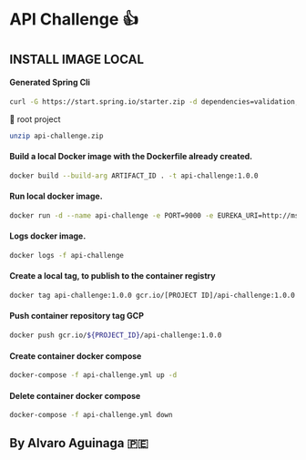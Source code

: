 # API Challenge :+1:

## INSTALL IMAGE LOCAL

#### Generated Spring Cli

```bash
curl -G https://start.spring.io/starter.zip -d dependencies=validation,devtools,lombok,actuator,prometheus,webflux -d version=1.0.0 -d bootVersion=2.7.5.RELEASE -d javaVersion=17 -d language=java -d packaging=jar -d type=gradle-project -d groupId=com.pe.walavo -d packageName=com.pe.walavo -d artifactId=api-challenge -d name=api-challenge -d applicationName=API-CHALLENGE -o api-challenge.zip
```
:file_folder: root project

```bash
unzip api-challenge.zip
```

#### Build a local Docker image with the Dockerfile already created.

```bash
docker build --build-arg ARTIFACT_ID . -t api-challenge:1.0.0
```

#### Run local docker image.

```bash
docker run -d --name api-challenge -e PORT=9000 -e EUREKA_URI=http://ms-registry:8761 -e MS_CONFIG_SERVER=http://ms-config-properties:8088 -p 9000:9000 --network=microservice api-challenge:1.0.0
```

#### Logs docker image.

```bash
docker logs -f api-challenge
```

#### Create a local tag, to publish to the container registry

```bash
docker tag api-challenge:1.0.0 gcr.io/[PROJECT ID]/api-challenge:1.0.0
```

#### Push container repository tag GCP

```bash
docker push gcr.io/${PROJECT_ID}/api-challenge:1.0.0
```

#### Create container docker compose

```bash
docker-compose -f api-challenge.yml up -d
```

#### Delete container docker compose

```bash
docker-compose -f api-challenge.yml down
```


## By Alvaro Aguinaga :peru: